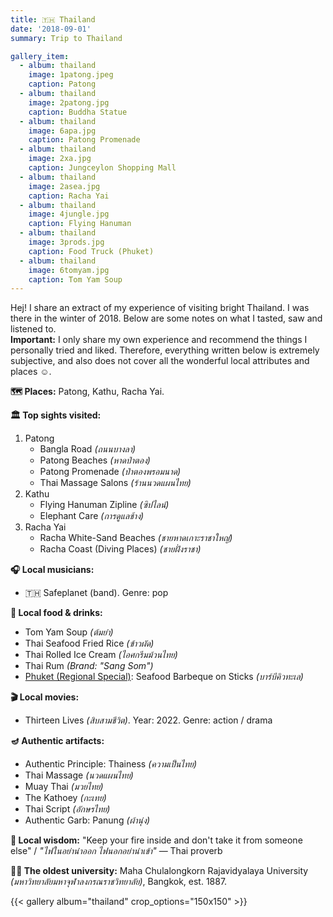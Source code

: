 ```yaml
---
title: 🇹🇭 Thailand
date: '2018-09-01'
summary: Trip to Thailand

gallery_item:
  - album: thailand
    image: 1patong.jpeg
    caption: Patong 
  - album: thailand
    image: 2patong.jpg
    caption: Buddha Statue
  - album: thailand
    image: 6apa.jpg
    caption: Patong Promenade
  - album: thailand
    image: 2xa.jpg
    caption: Jungceylon Shopping Mall
  - album: thailand
    image: 2asea.jpg
    caption: Racha Yai
  - album: thailand
    image: 4jungle.jpg
    caption: Flying Hanuman
  - album: thailand
    image: 3prods.jpg
    caption: Food Truck (Phuket)
  - album: thailand
    image: 6tomyam.jpg
    caption: Tom Yam Soup
---
```

Hej! I share an extract of my experience of visiting bright Thailand. I was there in the winter of 2018. Below are some notes on what I tasted, saw and listened to.<br>
<b>Important:</b> I only share my own experience and recommend the things I personally tried and liked. Therefore, everything written below is extremely subjective, and also does not cover all the wonderful local attributes and places ☺️.

<b>🗺 Places:</b> Patong, Kathu, Racha Yai.<br>

<b>🏛 Top sights visited: </b>
1. Patong
    - Bangla Road <i>(ถนนบางลา)</i>
    - Patong Beaches <i>(หาดป่าตอง)</i>
    - Patong Promenade <i>(ป่าตองพรอมนาด)</i>
    - Thai Massage Salons <i>(ร้านนวดแผนไทย)</i>
2. Kathu
    - Flying Hanuman Zipline <i>(ซิปไลน์)</i>
    - Elephant Care <i>(การดูแลช้าง)</i>
3. Racha Yai
    - Racha White-Sand Beaches <i>(ชายหาดเกาะราชาใหญ่)</i>
    - Racha Coast (Diving Places) <i>(ชายฝั่งราชา)</i>

<b>🎧 Local musicians: </b>
- 🇹🇭 Safeplanet (band). Genre: pop

<b>🥘 Local food & drinks: </b>
- Tom Yam Soup <i>(ต้มยำ)</i>
- Thai Seafood Fried Rice <i>(ข้าวผัด)</i>
- Thai Rolled Ice Cream <i>(ไอศกรีมม้วนไทย)</i>
- Thai Rum <i>(Brand: "Sang Som")</i>
- <u>Phuket (Regional Special)</u>: Seafood Barbeque on Sticks <i>(บาร์บีคิวทะเล)</i>

<b>🎬 Local movies:</b>
-  Thirteen Lives <i>(สิบสามชีวิต)</i>. Year: 2022. Genre: action / drama

<b>🪔 Authentic artifacts:</b>
- Authentic Principle: Thainess <i>(ความเป็นไทย)</i>
- Thai Massage <i>(นวดแผนไทย)</i>
- Muay Thai <i>(มวยไทย)</i>
- The Kathoey <i>(กะเทย)</i>
- Thai Script <i>(อักษรไทย)</i>
- Authentic Garb: Panung <i>(ผ้านุ่ง)</i>


<b>🦉 Local wisdom:</b> "Keep your fire inside and don't take it from someone else" / <i>"ไฟในอย่านำออก ไฟนอกอย่านำเข้า"</i> — Thai proverb

<b>👨‍🎓 The oldest university:</b> Maha Chulalongkorn Rajavidyalaya University <i>(มหาวิทยาลัยมหาจุฬาลงกรณราชวิทยาลัย)</i>, Bangkok, est. 1887. 

{{< gallery album="thailand" crop_options="150x150" >}}
   

